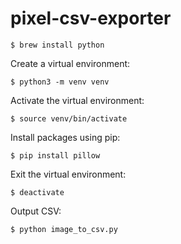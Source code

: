 # pixel-csv-exporter

```
$ brew install python
```

Create a virtual environment:
```
$ python3 -m venv venv
```
Activate the virtual environment:
```
$ source venv/bin/activate
```
Install packages using pip:
```
$ pip install pillow
```
Exit the virtual environment:
```
$ deactivate
```
Output CSV:
```
$ python image_to_csv.py
```
